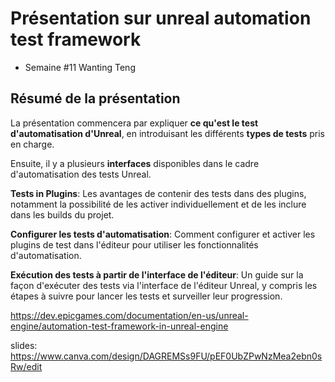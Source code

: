 # Présentation sur unreal automation test framework

- Semaine #11 Wanting Teng


## Résumé de la présentation



La présentation commencera par expliquer **ce qu'est le test d'automatisation d'Unreal**, en introduisant les différents **types de tests** pris en charge.

Ensuite, il y a plusieurs **interfaces** disponibles dans le cadre d'automatisation des tests Unreal.

**Tests in Plugins**: Les avantages de contenir des tests dans des plugins, notamment la possibilité de les activer individuellement et de les inclure dans les builds du projet.

**Configurer les tests d'automatisation**: Comment configurer et activer les plugins de test dans l'éditeur pour utiliser les fonctionnalités d'automatisation.

**Exécution des tests à partir de l'interface de l'éditeur**: Un guide sur la façon d'exécuter des tests via l'interface de l'éditeur Unreal, y compris les étapes à suivre pour lancer les tests et surveiller leur progression.

https://dev.epicgames.com/documentation/en-us/unreal-engine/automation-test-framework-in-unreal-engine

slides:
https://www.canva.com/design/DAGREMSs9FU/pEF0UbZPwNzMea2ebn0sRw/edit